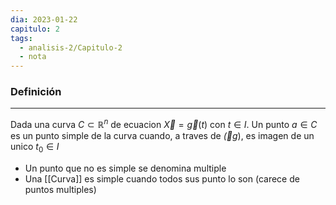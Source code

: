 ```yaml
---
dia: 2023-01-22
capitulo: 2
tags:
  - analisis-2/Capitulo-2
  - nota
---
```

### Definición
---
Dada una curva $C \subset \mathbb{R}^n$ de ecuacion $\vec{X} = \vec{g}(t)$ con $t \in I$. Un punto $a∈C$ es un punto simple de la curva cuando, a traves de $\vec(g)$, es imagen de un unico $t_0∈I$

 * Un punto que no es simple se denomina multiple
 * Una [[Curva]] es simple cuando todos sus punto lo son (carece de puntos multiples)